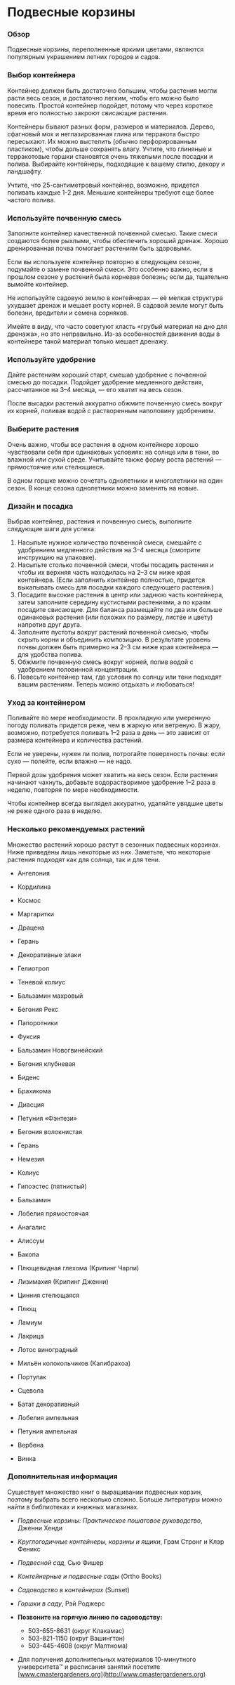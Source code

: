 # Подвесные корзины

### Обзор

Подвесные корзины, переполненные яркими цветами, являются популярным украшением летних городов и садов.

### Выбор контейнера

Контейнер должен быть достаточно большим, чтобы растения могли расти весь сезон, и достаточно легким, чтобы его можно было повесить. Простой контейнер подойдет, потому что через короткое время его полностью закроют свисающие растения.

Контейнеры бывают разных форм, размеров и материалов. Дерево, сфагновый мох и неглазированная глина или терракота быстро пересыхают. Их можно выстелить (обычно перфорированным пластиком), чтобы дольше сохранять влагу. Учтите, что глиняные и терракотовые горшки становятся очень тяжелыми после посадки и полива. Выбирайте контейнеры, подходящие к вашему стилю, декору и ландшафту.

Учтите, что 25-сантиметровый контейнер, возможно, придется поливать каждые 1-2 дня. Меньшие контейнеры требуют еще более частого полива.

### Используйте почвенную смесь

Заполните контейнер качественной почвенной смесью. Такие смеси создаются более рыхлыми, чтобы обеспечить хороший дренаж. Хорошо дренированная почва помогает растениям быть здоровыми.

Если вы используете контейнер повторно в следующем сезоне, подумайте о замене почвенной смеси. Это особенно важно, если в прошлом сезоне у растений была корневая болезнь; если да, тщательно вымойте контейнер.

Не используйте садовую землю в контейнерах — её мелкая структура ухудшает дренаж и мешает росту корней. В садовой земле могут быть болезни, вредители и семена сорняков.

Имейте в виду, что часто советуют класть «грубый материал на дно для дренажа», но это неправильно. Из-за особенностей движения воды в контейнере такой материал только мешает дренажу.

### Используйте удобрение

Дайте растениям хороший старт, смешав удобрение с почвенной смесью до посадки. Подойдет удобрение медленного действия, рассчитанное на 3–4 месяца, — его хватит на весь сезон.

После высадки растений аккуратно обжмите почвенную смесь вокруг их корней, поливая водой с растворенным наполовину удобрением.

### Выберите растения

Очень важно, чтобы все растения в одном контейнере хорошо чувствовали себя при одинаковых условиях: на солнце или в тени, во влажной или сухой среде. Учитывайте также форму роста растений — прямостоячие или стелющиеся.

В одном горшке можно сочетать однолетники и многолетники на один сезон. В конце сезона однолетники можно заменить на новые.

### Дизайн и посадка

Выбрав контейнер, растения и почвенную смесь, выполните следующие шаги для успеха:

1. Насыпьте нужное количество почвенной смеси, смешайте с удобрением медленного действия на 3–4 месяца (смотрите инструкцию на упаковке).
2. Насыпьте столько почвенной смеси, чтобы посадить растения и чтобы их верхняя часть находилась на 2–3 см ниже края контейнера. (Если заполнить контейнер полностью, придется выкапывать смесь для посадки каждого следующего растения.)
3. Посадите высокие растения в центр или заднюю часть контейнера, затем заполните середину кустистыми растениями, а по краям посадите свисающие. Для баланса размещайте по два или больше одинаковых растения (или похожих по размеру, листве и цвету) напротив друг друга.
4. Заполните пустоты вокруг растений почвенной смесью, чтобы скрыть корни и объединить композицию. В результате уровень почвы должен быть примерно на 2–3 см ниже края контейнера — для удобства полива.
5. Обжмите почвенную смесь вокруг корней, полив водой с удобрением половинной концентрации.
6. Повесьте контейнер там, где условия по солнцу или тени подходят вашим растениям. Теперь можно отдыхать и любоваться!

### Уход за контейнером

Поливайте по мере необходимости. В прохладную или умеренную погоду поливать придется реже, чем в жаркую или ветреную. В жару, возможно, потребуется поливать 1–2 раза в день — это зависит от размера контейнера и количества растений.

Если не уверены, нужен ли полив, потрогайте поверхность почвы: если сухо — полейте, если влажно — не надо.

Первой дозы удобрения может хватить на весь сезон. Если растения начинают чахнуть, добавьте водорастворимое удобрение 1–2 раза в неделю, повторяя по мере необходимости.

Чтобы контейнер всегда выглядел аккуратно, удаляйте увядшие цветы не реже одного раза в неделю.

### Несколько рекомендуемых растений

Множество растений хорошо растут в сезонных подвесных корзинах. Ниже приведены лишь некоторые из них. Заметьте, что некоторые растения подходят как для солнца, так и для тени.


- Ангелония
- Кордилина
- Космос
- Маргаритки
- Драцена
- Герань
- Декоративные злаки


- Гелиотроп
- Теневой колиус
- Бальзамин махровый
- Бегония Рекс
- Папоротники
- Фуксия
- Бальзамин Новогвинейский
- Бегония клубневая


- Биденс
- Брахикома
- Диасция
- Петуния «Фэнтези»
- Бегония волокнистая


- Герань
- Немезия
- Колиус
- Гипоэстес (пятнистый)
- Бальзамин
- Лобелия прямостоячая


- Анагалис
- Алиссум
- Бакопа
- Плющевидная глехома (Крипинг Чарли)
- Лизимахия (Крипинг Дженни)
- Цинния стелющаяся
- Плющ
- Ламиум
- Лакрица


- Лотос виноградный
- Мильён колокольчиков (Калибрахоа)
- Портулак
- Сцевола
- Батат декоративный
- Лобелия ампельная
- Петуния ампельная
- Вербена
- Винка

### Дополнительная информация

Существует множество книг о выращивании подвесных корзин, поэтому выбрать всего несколько сложно. Больше литературы можно найти в библиотеках и книжных магазинах.

- *Подвесные корзины: Практическое пошаговое руководство*, Дженни Хенди
- *Круглогодичные контейнеры, корзины и ящики*, Грэм Стронг и Клэр Феникс
- *Подвесной сад*, Сью Фишер
- *Контейнерные и подвесные сады* (Ortho Books)
- *Садоводство в контейнерах* (Sunset)
- *Горшки в саду*, Рэй Роджерс


- **Позвоните на горячую линию по садоводству:**
  - 503-655-8631 (округ Клакамас)
  - 503-821-1150 (округ Вашингтон)
  - 503-445-4608 (округ Малтнома)
- Для получения дополнительных материалов 10-минутного университета™ и расписания занятий посетите [www.cmastergardeners.org](http://www.cmastergardeners.org)
